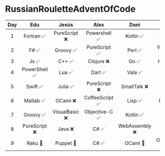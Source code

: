 # RussianRouletteAdventOfCode

|  Day  |      Edu      |      Jesús     |       Alex      |      Dani      |      Checo     |      Divy      |      Óscar      |       Hugo      |     Padilla    |
| :---: | :-----------: | :------------: | :-------------: | :------------: | :------------: | :------------: | :-------------: | :-------------: | :------------: |
|   1   |  Fortran ✅   | PureScript ❌  |  Powershell ✅  |   Kotlin ✅    | x64-86 ASM ✅  |    SQL  ❌     |   Jsonnet ❌    | WebAssembly  ❌ | Objective-C ❌ |
|   2   |     F# ✅     |   Groovy ✅    |  PureScript ✅  |    Perl ✅     | Vim Script ✅  |    SQL  ❌     |      C# ✅      |    Swift ❌     |    Shell ❌    |
|   3   |     Js ✅     |     C++ ✅     |   Clojure ❌    |     Go ✅      |   Haskell ❌   |   Puppet ❌    |     Lua ✅      |  PureScript ❌  |   Jsonnet ❌   |
|   4   | PowerShell ✅ |     Lua ✅     |    Dart  ✅     |    Vala ✅     |   Shell  ❌    |    Lisp ❌     |      J  ✅      |  PureScript ❌  | PureScript ❌  |
|   5   |   Swift ✅    |    Julia ✅    |  PureScript ❌  |  SmallTalk ❌  |   Elixir  ❌   | Powershell ❌  |    Julia  ✅    |     C++ ❌      |     JS ❌      |
|   6   |   Matlab ✅   |    OCaml ❌    | CoffeeScript ✅ |    Lisp ✅     |   Erlang ❌    |   Rrlang ❌    |     SQL  ✅     |  SmallTalk ❌   | Objective-C ❌ |
|   7   |   Groovy ✅   | VisualBasic ❌ | Objective-C ✅  |   Kotlin ✅    |   Kotlin ❌    | Objective-C ❌ |     Dart ❌     |    Scala ❌     |   Puppet ❌    |
|   8   | PureScript ❌ |    Java ❌     |      C# ✅      | WebAssembly ❌ |    Lisp ❌     |    Roff ❌     |     PHP ❌      |    Scala ❌     |    OCaml ❌    |
|   9   |    Raku 🚧    |   Puppet 🚧    |      C# ✅      |    OCaml 🚧    | Objective-C 🚧 |    Scala 🚧    | CoffeeScript 🚧 |    OCaml 🚧     |   Python 🚧    |
